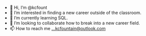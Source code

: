 - 👋 Hi, I’m @kcfount
- 👀 I’m interested in finding a new career outside of the classroom.
- 🌱 I’m currently learning SQL.
- 💞️ I’m looking to collaborate how to break into a new career field.
- 📫 How to reach me ...kcfountain@outlook.com

<!---
kcfount/kcfount is a ✨ special ✨ repository because its `README.md` (this file) appears on your GitHub profile.
You can click the Preview link to take a look at your changes.
--->
